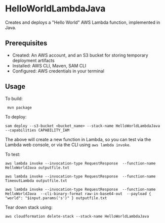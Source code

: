 # HelloWorldLambdaJava

Creates and deploys a "Hello World" AWS Lambda function, implemented in Java.

## Prerequisites

* Created: An AWS account, and an S3 bucket for storing temporary deployment artifacts 
* Installed: AWS CLI, Maven, SAM CLI
* Configured: AWS credentials in your terminal

## Usage

To build:

```
 mvn package
```

To deploy:

```
sam deploy --s3-bucket <bucket_name> --stack-name HelloWorldLambdaJava --capabilities CAPABILITY_IAM
```
The above will create a new function in Lambda, so you can test via the Lambda web console,
or via the CLI using `aws lambda invoke`.

To test:
```
aws lambda invoke --invocation-type RequestResponse  --function-name HelloWorldJava outputfile.txt

aws lambda invoke --invocation-type RequestResponse  --function-name TimeoutLambda outputfile.txt

aws lambda invoke --invocation-type RequestResponse  --function-name HelloWorldJava  --cli-binary-format raw-in-base64-out  --payload { "world": "$input.params('s')" } outputfile.txt
```
Tear down stack using:
```
aws cloudformation delete-stack --stack-name HelloWorldLambdaJava

```